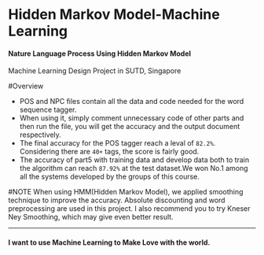 Hidden Markov Model-Machine Learning
====================================
<h4>Nature Language Process Using Hidden Markov Model</h4>
Machine Learning Design Project in SUTD, Singapore

#Overview
* POS and NPC files contain all the data and code needed for the word sequence tagger.<br>
* When using it, simply comment unnecessary code of other parts and then run the file, you will get the accuracy and the output document respectively.<br>
* The final accuracy for the POS tagger reach a leval of `82.2%`. Considering there are `40+` tags, the score is fairly good.<br>
* The accuracy of part5 with training data and develop data both to train the algorithm can reach `87.92%` at the test dataset.We won No.1 among all the systems developed by the groups of this course.<br>

#NOTE
When using HMM(Hidden Markov Model), we applied smoothing technique to improve the accuracy. Absolute discounting and word preprocessing are used in this project. I also recommend you to try Kneser Ney Smoothing, which may give even better result.

--------------------------------------------------------------
<h4>I want to use Machine Learning to Make Love with the world.</h4>
